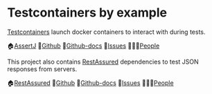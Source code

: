 Testcontainers by example
==============================================================================

[Testcontainers][Home] launch docker containers to interact with during tests.

️🏠[AssertJ][Home] 📓[Github] 📓[Github-docs] 🚩[Issues] 🧑‍🤝‍🧑[People]

This project also contains [RestAssured][RAHome] dependencies to test JSON responses from servers.

️🏠[RestAssured][RAHome] 📓[Github][RAGithub] 📓[Github-docs][RAGithub-docs] 🚩[Issues][RAIssues] 🧑‍🤝‍🧑[People][RAPeople]


[Home]: https://www.testcontainers.org/
[Github]: https://github.com/testcontainers/testcontainers-java
[Github-docs]: https://github.com/testcontainers/testcontainers-java/blob/main/docs/
[Issues]: https://github.com/testcontainers/testcontainers-java/issues
[People]: https://github.com/orgs/testcontainers/people

[RAHome]: https://rest-assured.io/
[RAGithub]: https://github.com/rest-assured/rest-assured/
[RAGithub-docs]: https://github.com/rest-assured/rest-assured/issues
[RAIssues]: https://github.com/rest-assured/rest-assured/issues
[RAPeople]: https://rest-assured.io/#who

